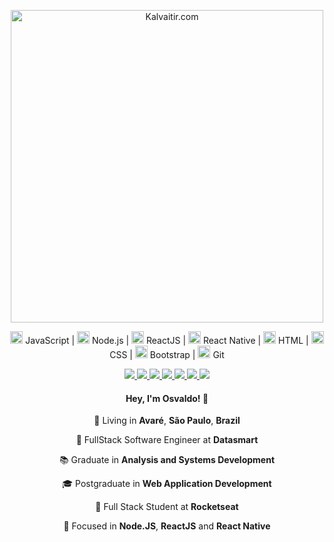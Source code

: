 <p align="center">
  <img src="https://github.com/osvaldokalvaitir/osvaldokalvaitir/blob/master/.github/assets/logo.png" width="500"
  alt="Kalvaitir.com" />
</p>

<p align="center">
<img src="https://konpa.github.io/devicon/devicon.git/icons/javascript/javascript-original.svg" alt="javascript" width="20" height="20"/> JavaScript | <img src="https://konpa.github.io/devicon/devicon.git/icons/nodejs/nodejs-original-wordmark.svg" alt="nodejs" width="20" height="20"/> Node.js | <img src="https://konpa.github.io/devicon/devicon.git/icons/react/react-original-wordmark.svg" alt="react" width="20" height="20"/> ReactJS | <img src="https://konpa.github.io/devicon/devicon.git/icons/react/react-original-wordmark.svg" alt="react" width="20" height="20"/> React Native | <img src="https://konpa.github.io/devicon/devicon.git/icons/html5/html5-original-wordmark.svg" alt="html5" width="20" height="20"/> HTML | <img src="https://konpa.github.io/devicon/devicon.git/icons/css3/css3-original-wordmark.svg" alt="css3" width="20" height="20"/> CSS | <img src="https://konpa.github.io/devicon/devicon.git/icons/bootstrap/bootstrap-plain.svg" alt="bootstrap" width="20" height="20"/> Bootstrap | <img src="https://konpa.github.io/devicon/devicon.git/icons/bootstrap/github-plain.svg" alt="github" width="20" height="20"/> Git
</p>

<p align="center">
  <a
    href="https://www.kalvaitir.com"
    alt="Kalvaitir"
    target="blank"
  >
    <img src="https://img.shields.io/badge/-kalvaitir.com-28A745?style=flat-square&logo=microsoft-edge&logoColor=white" />
  </a>
  <a
    href="https://web.whatsapp.com/send?phone=+5514997275133" 
    alt="WhatsApp"
    target="blank"
  >
    <img src="https://img.shields.io/badge/-WhatsApp-28A745?style=flat-square&logo=WhatsApp&logoColor=white" />
  </a>
  <a
    href="mailto:osvaldokalvaitir@outlook.com" 
    alt="Outlook"
    target="blank"
  >
    <img src="https://img.shields.io/badge/-Outlook-28A745?style=flat-square&logo=microsoft-outlook&logoColor=white" />
  </a>
  <a
    href="https://www.linkedin.com/in/osvaldokalvaitir" 
    alt="LinkedIn"
    target="blank"
  >
    <img src="https://img.shields.io/badge/-LinkedIn-28A745?style=flat-square&logo=Linkedin&logoColor=white" />
  </a>
  <a
    href="https://github.com/osvaldokalvaitir"
    alt="GitHub"
    target="blank"
  >
    <img src="https://img.shields.io/badge/-GitHub-28A745?style=flat-square&logo=Github&logoColor=white" />
  </a>
  <a
    href="https://www.facebook.com/osvaldokalvaitir" 
    alt="Facebook"
    target="blank"
  >
    <img src="https://img.shields.io/badge/-Facebook-28A745?style=flat-square&logo=Facebook&logoColor=white" />
  </a>
  <a
    href="https://www.instagram.com/osvaldokalvaitir" 
    alt="Instagram"
    target="blank"
  >
    <img src="https://img.shields.io/badge/-Instagram-28A745?style=flat-square&logo=Instagram&logoColor=white" />
  </a>
</p>

<h4 align="center">
  Hey, I'm Osvaldo! 👋
</h4>
<p align="center">
  📌 Living in <b>Avaré</b>, <b>São Paulo</b>, <b>Brazil</b>
</p>
<p align="center">
  💼 FullStack Software Engineer at <b>Datasmart</b>
</p>
<p align="center">
  📚 Graduate in <b>Analysis and Systems Development</b>
</p>
<p align="center">
  🎓 Postgraduate in <b>Web Application Development</b>
</p>
<p align="center">
  🚀 Full Stack Student at <b>Rocketseat</b>
</p>
<p align="center">
  🎯 Focused in <b>Node.JS</b>, <b>ReactJS</b> and <b>React Native</b>
</p>
